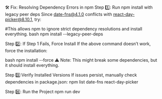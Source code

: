 🛠 Fix: Resolving Dependency Errors in npm
Step 1️⃣: Run npm install with legacy peer deps
Since date-fns@4.1.0 conflicts with react-day-picker@8.10.1, try:


#This allows npm to ignore strict dependency resolutions and install everything.
bash
npm install --legacy-peer-deps 

Step 2️⃣: If Step 1 Fails, Force Install
If the above command doesn’t work, force the installation:

bash
npm install --force
⚠️ Note: This might break some dependencies, but it should install everything.

Step 3️⃣:Verify Installed Versions
If issues persist, manually check dependencies in package.json:
npm list date-fns react-day-picker

Step 4️⃣: Run the Project
npm run dev
